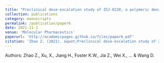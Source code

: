 ```yaml
---
title: "Preclinical dose-escalation study of ZSJ-0228, a polymeric dexamethasone prodrug, in the treatment of murine lupus nephritis"
collection: publications
category: manuscripts
permalink: /publication/paper6
date: 2021-11-1
venue: 'Molecular Pharmaceutics'
paperurl: 'http://academicpages.github.io/files/paper6.pdf'
citation: 'Zhao Z. (2021). &quot;Preclinical dose-escalation study of ZSJ-0228, a polymeric dexamethasone prodrug, in the treatment of murine lupus nephritis.&quot; <i>Mol Pharm</i>. 18(11):4188-4197.'
---
```


Authors: Zhao Z., Xu, X., Jiang H., Foster K.W., Jia Z., Wei X., ... & Wang D.